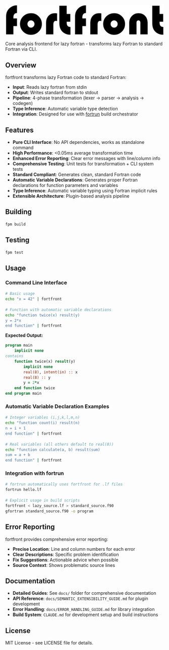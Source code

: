 ![fortfront](media/logo.svg)

Core analysis frontend for lazy fortran - transforms lazy Fortran to standard Fortran via CLI.

## Overview

fortfront transforms lazy Fortran code to standard Fortran:
- **Input**: Reads lazy fortran from stdin  
- **Output**: Writes standard fortran to stdout
- **Pipeline**: 4-phase transformation (lexer → parser → analysis → codegen)
- **Type Inference**: Automatic variable type detection 
- **Integration**: Designed for use with [fortrun](https://github.com/lazy-fortran/fortrun) build orchestrator

## Features

- **Pure CLI Interface**: No API dependencies, works as standalone command
- **High Performance**: <0.05ms average transformation time  
- **Enhanced Error Reporting**: Clear error messages with line/column info
- **Comprehensive Testing**: Unit tests for transformation + CLI system tests
- **Standard Compliant**: Generates clean, standard Fortran code
- **Automatic Variable Declarations**: Generates proper Fortran declarations for function parameters and variables
- **Type Inference**: Automatic variable typing using Fortran implicit rules
- **Extensible Architecture**: Plugin-based analysis pipeline

## Building

```bash
fpm build
```

## Testing  

```bash
fpm test
```

## Usage

### Command Line Interface

```bash
# Basic usage
echo "x = 42" | fortfront

# Function with automatic variable declarations
echo "function twice(x) result(y)
y = 2*x
end function" | fortfront
```

**Expected Output:**
```fortran
program main
    implicit none
contains
    function twice(x) result(y)
        implicit none
        real(8), intent(in) :: x
        real(8) :: y
        y = 2*x
    end function twice
end program main
```

### Automatic Variable Declaration Examples

```bash
# Integer variables (i,j,k,l,m,n) 
echo "function count(i) result(n)
n = i + 1
end function" | fortfront

# Real variables (all others default to real(8))
echo "function calculate(a, b) result(sum)
sum = a + b
end function" | fortfront
```

### Integration with fortrun

```bash
# fortrun automatically uses fortfront for .lf files
fortrun hello.lf

# Explicit usage in build scripts  
fortfront < lazy_source.lf > standard_source.f90
gfortran standard_source.f90 -o program
```

## Error Reporting

fortfront provides comprehensive error reporting:
- **Precise Location**: Line and column numbers for each error
- **Clear Descriptions**: Specific problem identification
- **Fix Suggestions**: Actionable advice when possible
- **Source Context**: Shows problematic source lines

## Documentation

- **Detailed Guides**: See `docs/` folder for comprehensive documentation
- **API Reference**: `docs/SEMANTIC_EXTENSIBILITY_GUIDE.md` for plugin development
- **Error Handling**: `docs/ERROR_HANDLING_GUIDE.md` for library integration
- **Build System**: `CLAUDE.md` for development setup and build instructions

## License

MIT License - see LICENSE file for details.